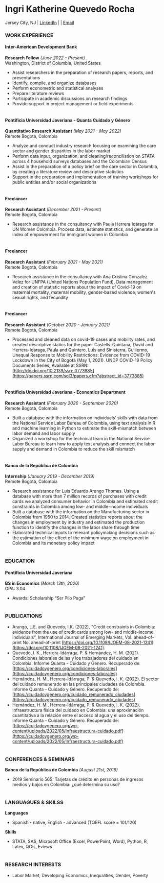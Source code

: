 # Ingri Katherine Quevedo Rocha

Jersey City, NJ | [LinkedIn](https://www.linkedin.com/in/ingri-katherine-quevedo-rocha-387661145/)  | <!--973-313-7970--> | [Email](mailto:katherinquevedo@gmail.com)

### WORK EXPERIENCE

#### Inter-American Development Bank
**Research Fellow** _(June 2022 – Present)_ <br>
Washington, District of Columbia, United States
  - Assist researchers in the preparation of research papers, reports, and presentations
  - Identify, compile, and organize databases
  - Perform econometric and statistical analyses
  - Prepare literature reviews
  - Participate in academic discussions on research findings
  - Provide support in project management or field experiments
<br><br>

#### Pontificia Universidad Javeriana - Quanta Cuidado y Género
**Quantitative Research Assistant** _(May 2021 – May 2022)_ <br>
Remote Bogotá, Colombia 
  - Analyze and conduct industry research focusing on examining the care sector and gender disparities in the labor market
  - Perform data input, organization, and cleaning/reconciliation on STATA across 4 household surveys databases and the Colombian Census
  - Assist in the preparation of a policy brief on the care sector in Colombia, by creating a literature review and descriptive statistics
  - Support in the preparation and implementation of training workshops for public entities and/or social organizations
<br><br>

#### Freelancer
**Research Assistant** _(December 2021 - Present)_ <br>
Remote Bogotá, Colombia 
  - Research assistance in the consultancy with Paula Herrera Idáraga for UN Women Colombia. Process data, estimate statistics, and generate an index of empowerment for immigrant women in Colombia
<br><br>

#### Freelancer
**Research Assistant** _(February 2021 - May 2021)_ <br>
Remote Bogotá, Colombia 
  - Research assistance in the consultancy with Ana Cristina Gonzalez Velez for UNFPA (United Nations Population Fund). Data management and creation of statistic reports about the impact of Covid-19 on maternal mortality, maternal mobility, gender-based violence, women's sexual rights, and fecundity 
<br><br>

#### Freelancer
**Research Assistant** _(October 2020 - January 2021)_ <br>
Remote Bogotá, Colombia 
  - Processed and cleaned data on covid-19 cases and mobility rates, and created descriptive statics for the paper Castells-Quintana, David and Herrera-Idáraga, Paula and Quintero, Luis and Sinisterra, Guillermo, Unequal Response to Mobility Restrictions: Evidence from COVID-19 Lockdown in the City of Bogotá (May 1, 2021). UNDP COVID-19 Policy Documents Series, Available at SSRN: [http://dx.doi.org/10.2139/ssrn.3773885](https://papers.ssrn.com/sol3/papers.cfm?abstract_id=3773885) 
<br><br>

#### Pontificia Universidad Javeriana - Economics Department
**Research Assistant** _(February 2020 - September 2020)_ <br>
Remote Bogotá, Colombia 
  - Built a database with the information on individuals’ skills with data from the National Service Labor Bureau of Colombia, using text analysis in R and machine learning in Python to estimate the skill-mismatch between labor demand and labor supply
  - Organized a workshop for the technical team in the National Service Labor Bureau to learn how to apply text analysis and connect the labor supply and demand in Colombia to reduce the skill mismatch
<br><br>

#### Banco de la República de Colombia
**Internship** _(January 2019 - December 2019)_ <br>
Remote Bogotá, Colombia 
  - Research assistance for Luis Eduardo Arango Thomas. Using a database with more than 7 million records of purchases with credit cards we analyzed consumer behavior in Colombia and estimated credit constraints in Colombia among low- and middle-income individuals
  - Built a database with the information on the Manufacturing sector in Colombia from 1950 to 2014. Created statistics reports about the changes in employment by industry and estimated the production function to identify the changes in the labor share through time
  - Elaborated technical inputs to relevant policymaking decisions such as the estimation of the effect of the minimum wage on employment in Colombia and its monetary policy impact
<br><br>

### EDUCATION

#### Pontificia Universidad Javeriana
**BS in Economics** _(March 13th, 2020)_ <br>
GPA: 3.04
  - Awards: Scholarship  “Ser Pilo Paga”
<br><br>

### PUBLICATIONS
- Arango, L.E. and Quevedo, I.K. (2022), "Credit constraints in Colombia: evidence from the use of credit cards among low- and middle-income individuals", International Journal of Emerging Markets, Vol. ahead-of-print No. ahead-of-print [https://doi.org/10.1108/IJOEM-08-2021-1241](https://doi.org/10.1108/IJOEM-08-2021-1241).
- Quevedo, I. K., Herrera-Idárraga, P. & Hernández, H. M. (2021). Condiciones laborales de las y los trabajadores del cuidado en Colombia. Informe Quanta - Cuidado y Género. Recuperado de: [https://cuidadoygenero.org/condiciones-laborales](https://cuidadoygenero.org/condiciones-laborales)
- Hernández, H. M., Herrera-Idárraga, P. & Quevedo, I. K. (2022). El sector del cuidado remunerado en las principales ciudades de Colombia. Informe Quanta - Cuidado y Género. Recuperado de: [https://cuidadoygenero.org/cuidado_remunerado_ciudades](https://cuidadoygenero.org/cuidado_remunerado_ciudades)
- Hernández, H. M., Herrera-Idárraga, P. & Quevedo, I. K. (2022). Infraestructura física del cuidado en Colombia: una aproximación cuantitativa a la relación entre el acceso al agua y el uso del tiempo. Informe Quanta - Cuidado y Género. Recuperado de: [https://cuidadoygenero.org/wp-content/uploads/2022/05/Infraestructura-cuidado.pdf](https://cuidadoygenero.org/wp-content/uploads/2022/05/Infraestructura-cuidado.pdf)
<br><br>

### CONFERENCES & SEMINARS
**Banco de la República de Colombia** _(August 21st, 2019)_ <br>
  - 2019 Seminario 565: Tarjetas de crédito en personas de ingresos medios y bajos en Colombia: ¿qué determina su uso?
<br><br>

### LANGUAGUES & SKILSS
**Languages**
  - Spanish - native, English - advanced (TOEFL score = 101/120)

**Skills**
  - STATA, SAS, Microsoft Office (Excel, PowerPoint, Word), Python, R, Latex, QGis, Eviews.
<br><br>

### RESEARCH INTERESTS
  - Labor Market, Developing Economics, Inequalities, Gender, Poverty
<br><br>

<!--
## PERSONAL REFERENCES

Luis Eduardo Arango Thomas
Investigador Principal
Unidad de Investigaciones
Gerencia Técnica 
Banco de la República de Colombia
Email: larangth@banrep.gov.co
Tel: (571) 343 06 76 Ext. 0676

Paula Herrera-Idárraga
Associate Professor
Faculty of Economics
Pontificia Universidad Javeriana
Email: pherrera@javeriana.edu.co
Tel: 320 83 20 Ext. 5180-5172

Veronica Perez
Pre-Doctoral Fellow
Department of Economics
Columbia University in the City of New York
Email: vp2465@columbia.edu
Tel: +1 (203) 970-0853
-->
